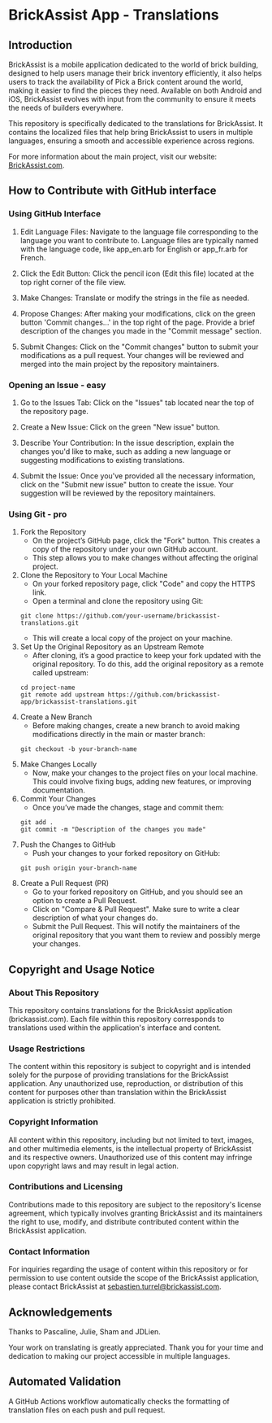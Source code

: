 # BrickAssist App - Translations
## Introduction
BrickAssist is a mobile application dedicated to the world of brick building, designed to help users manage their brick inventory efficiently, it also helps users to track the availability of Pick a Brick content around the world, making it easier to find the pieces they need. Available on both Android and iOS, BrickAssist evolves with input from the community to ensure it meets the needs of builders everywhere.

This repository is specifically dedicated to the translations for BrickAssist. It contains the localized files that help bring BrickAssist to users in multiple languages, ensuring a smooth and accessible experience across regions.

For more information about the main project, visit our website: [BrickAssist.com](https://brickassist.com).

## How to Contribute with GitHub interface
### Using GitHub Interface
1. Edit Language Files: Navigate to the language file corresponding to the language you want to contribute to. Language files are typically named with the language code, like app_en.arb for English or app_fr.arb for French.

2. Click the Edit Button: Click the pencil icon (Edit this file) located at the top right corner of the file view.

3. Make Changes: Translate or modify the strings in the file as needed.

4. Propose Changes: After making your modifications, click on the green button 'Commit changes...' in the top right of the page. Provide a brief description of the changes you made in the "Commit message" section.

5. Submit Changes: Click on the "Commit changes" button to submit your modifications as a pull request. Your changes will be reviewed and merged into the main project by the repository maintainers.

### Opening an Issue - easy
1. Go to the Issues Tab: Click on the "Issues" tab located near the top of the repository page.

2. Create a New Issue: Click on the green "New issue" button.

3. Describe Your Contribution: In the issue description, explain the changes you'd like to make, such as adding a new language or suggesting modifications to existing translations.

4. Submit the Issue: Once you've provided all the necessary information, click on the "Submit new issue" button to create the issue. Your suggestion will be reviewed by the repository maintainers.

### Using Git - pro
1. Fork the Repository
    - On the project’s GitHub page, click the "Fork" button. This creates a copy of the repository under your own GitHub account. 
    - This step allows you to make changes without affecting the original project.
2. Clone the Repository to Your Local Machine
    - On your forked repository page, click "Code" and copy the HTTPS link.
    - Open a terminal and clone the repository using Git:
    ```
    git clone https://github.com/your-username/brickassist-translations.git
    ```
    - This will create a local copy of the project on your machine.
3. Set Up the Original Repository as an Upstream Remote
    - After cloning, it’s a good practice to keep your fork updated with the original repository. To do this, add the original repository as a remote called upstream:
    ```
    cd project-name
    git remote add upstream https://github.com/brickassist-app/brickassist-translations.git
    ```
4. Create a New Branch
    - Before making changes, create a new branch to avoid making modifications directly in the main or master branch:
    ```
    git checkout -b your-branch-name
    ```
5. Make Changes Locally
    - Now, make your changes to the project files on your local machine. This could involve fixing bugs, adding new features, or improving documentation.
6. Commit Your Changes
    - Once you’ve made the changes, stage and commit them:
    ```
    git add .
    git commit -m "Description of the changes you made"
    ```
7. Push the Changes to GitHub
    - Push your changes to your forked repository on GitHub:
    ```
    git push origin your-branch-name
    ```
8. Create a Pull Request (PR)
    - Go to your forked repository on GitHub, and you should see an option to create a Pull Request.
    - Click on "Compare & Pull Request". Make sure to write a clear description of what your changes do.
    - Submit the Pull Request. This will notify the maintainers of the original repository that you want them to review and possibly merge your changes.

## Copyright and Usage Notice
### About This Repository
This repository contains translations for the BrickAssist application (brickassist.com). Each file within this repository corresponds to translations used within the application's interface and content.

### Usage Restrictions
The content within this repository is subject to copyright and is intended solely for the purpose of providing translations for the BrickAssist application. Any unauthorized use, reproduction, or distribution of this content for purposes other than translation within the BrickAssist application is strictly prohibited.

### Copyright Information
All content within this repository, including but not limited to text, images, and other multimedia elements, is the intellectual property of BrickAssist and its respective owners. Unauthorized use of this content may infringe upon copyright laws and may result in legal action.

### Contributions and Licensing
Contributions made to this repository are subject to the repository's license agreement, which typically involves granting BrickAssist and its maintainers the right to use, modify, and distribute contributed content within the BrickAssist application.

### Contact Information
For inquiries regarding the usage of content within this repository or for permission to use content outside the scope of the BrickAssist application, please contact BrickAssist at sebastien.turrel@brickassist.com.

##  Acknowledgements
Thanks to Pascaline, Julie, Sham and JDLien.

Your work on translating is greatly appreciated. Thank you for your time and dedication to making our project accessible in multiple languages.

## Automated Validation
A GitHub Actions workflow automatically checks the formatting of translation files on each push and pull request.
